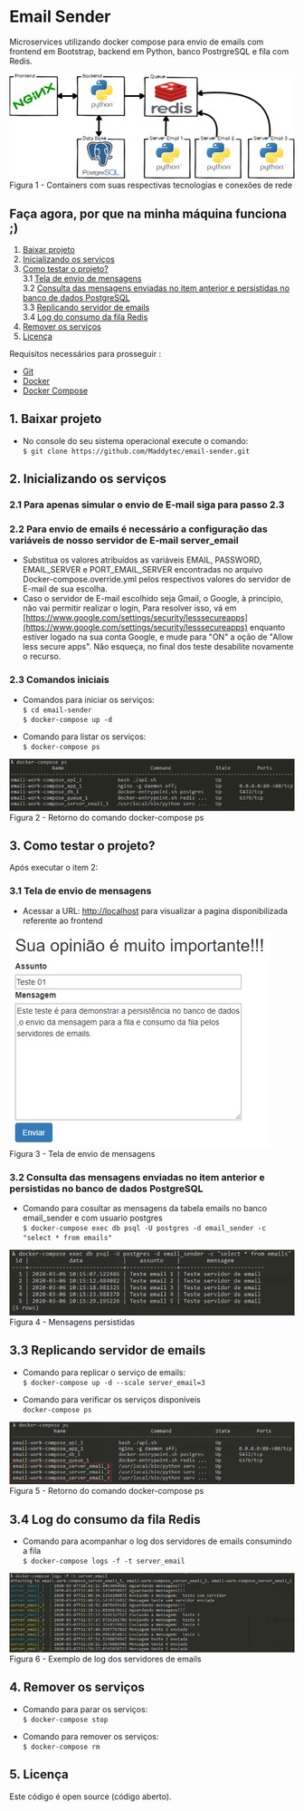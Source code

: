 
# Email Sender

Microservices utilizando docker compose para envio de emails com frontend em Bootstrap, backend em Python, banco PostrgreSQL e fila com Redis.

![Figura 1 - Container](image/containers.png)
<br>Figura 1 - Containers com suas respectivas tecnologias e conexões de rede

## Faça agora, por que na minha máquina funciona ;)
1. [Baixar projeto](#1-baixar-projeto)
2. [Inicializando os serviços](#2-inicializando-os-serviços)
3. [Como testar o projeto?](#3-como-testar-o-projeto)
<br>3.1 [Tela de envio de mensagens](#31---tela-de-envio-de-mensagens)
<br>3.2 [Consulta das mensagens enviadas no item anterior e persistidas no banco de dados PostgreSQL](#32-consulta-das-mensagens-enviadas-no-item-anterior-e-persistidas-no-banco-de-dados-postgresql)
<br>3.3 [Replicando servidor de emails](#33-replicando-servidor-de-emails)
<br>3.4 [Log do consumo da fila Redis](#34-log-do-consumo-da-fila-redis)
4. [Remover os serviços](#4-remover-os-servi%C3%A7os)
5. [Licença](#5-licença)


Requisitos necessários para prosseguir :
*  [Git](https://git-scm.com/downloads)
*  [Docker](https://docs.docker.com/get-docker/)
*  [Docker Compose](https://docs.docker.com/compose/install/)

## 1. Baixar projeto
- No console do seu sistema operacional execute o comando: 
<br>`$ git clone https://github.com/Maddytec/email-sender.git`
 

## 2. Inicializando os serviços
### 2.1 Para apenas simular o envio de E-mail siga para passo 2.3

### 2.2 Para envio de emails é necessário a configuração das variáveis de nosso servidor de E-mail server_email  
- Substitua os valores atribuídos as variáveis EMAIL, PASSWORD, EMAIL_SERVER e PORT_EMAIL_SERVER  encontradas no arquivo Docker-compose.override.yml pelos respectivos valores do servidor de E-mail de sua escolha.
-  Caso o servidor de E-mail escolhido seja Gmail, o Google, à princípio, não vai permitir realizar o login, Para resolver isso, vá em [https://www.google.com/settings/security/lesssecureapps](https://www.google.com/settings/security/lesssecureapps) enquanto estiver logado na sua conta Google, e mude para "ON" a oção de "Allow less secure apps". Não esqueça, no final dos teste desabilite novamente o recurso.  

### 2.3 Comandos iniciais
 - Comandos para iniciar os serviços:
<br>`$ cd email-sender`
<br> `$ docker-compose up -d`

- Comando para listar os serviços:
<br>`$ docker-compose ps`

![Figura 2 - Retorno do comando docker-compose ps](image/ps.png)
<br>Figura 2 - Retorno do comando docker-compose ps

## 3. Como testar o projeto?

Após executar o item 2:
  
### 3.1 Tela de envio de mensagens

 - Acessar a URL: [http://localhost](http://localhost) para visualizar a pagina disponibilizada referente ao frontend

![Figura 3 - Tela de envio de mensagem](image/mensagem.png)
<br>Figura 3 - Tela de envio de  mensagens
  
### 3.2 Consulta das mensagens enviadas no item anterior e persistidas no banco de dados PostgreSQL
- Comando para cosultar as mensagens da tabela emails no banco email_sender e com usuario postgres  
`$ docker-compose exec db psql -U postgres -d email_sender -c "select * from emails"`

![Figura 4 - Mensagens persistidas](image/select.png)
<br>Figura 4 - Mensagens persistidas

## 3.3 Replicando servidor de emails
- Comando para replicar o serviço de emails:
<br>`$ docker-compose up -d --scale server_email=3`

- Comando para verificar os serviços disponíveis
<br>`docker-compose ps`    

![Figura 5 - Retorno do comando docker-compose ps](image/emails.png)
<br>Figura 5 - Retorno do comando docker-compose ps

## 3.4 Log do consumo da fila Redis
- Comando para acompanhar o log dos servidores de emails consumindo a fila
<br>`$ docker-compose logs -f -t server_email` 

![Figura 6 - Retorno do comando](image/log.png)
<br>Figura 6 - Exemplo de log dos servidores de emails
 
## 4. Remover os serviços
- Comando para parar os serviços:
<br>`$ docker-compose stop`

- Comando para remover os serviços:
<br>`$ docker-compose rm`

## 5. Licença

Este código é open source (código aberto).
